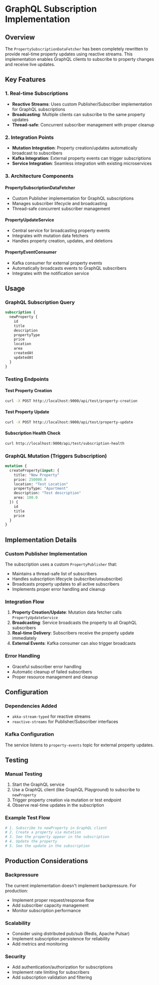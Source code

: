 # GraphQL Subscription Implementation

## Overview

The `PropertySubscriptionDataFetcher` has been completely rewritten to provide real-time property updates using reactive streams. This implementation enables GraphQL clients to subscribe to property changes and receive live updates.

## Key Features

### 1. Real-time Subscriptions
- **Reactive Streams**: Uses custom Publisher/Subscriber implementation for GraphQL subscriptions
- **Broadcasting**: Multiple clients can subscribe to the same property updates
- **Thread-safe**: Concurrent subscriber management with proper cleanup

### 2. Integration Points
- **Mutation Integration**: Property creation/updates automatically broadcast to subscribers
- **Kafka Integration**: External property events can trigger subscriptions
- **Service Integration**: Seamless integration with existing microservices

### 3. Architecture Components

#### PropertySubscriptionDataFetcher
- Custom Publisher implementation for GraphQL subscriptions
- Manages subscriber lifecycle and broadcasting
- Thread-safe concurrent subscriber management

#### PropertyUpdateService
- Central service for broadcasting property events
- Integrates with mutation data fetchers
- Handles property creation, updates, and deletions

#### PropertyEventConsumer
- Kafka consumer for external property events
- Automatically broadcasts events to GraphQL subscribers
- Integrates with the notification service

## Usage

### GraphQL Subscription Query

```graphql
subscription {
  newProperty {
    id
    title
    description
    propertyType
    price
    location
    area
    createdAt
    updatedAt
  }
}
```

### Testing Endpoints

#### Test Property Creation
```bash
curl -X POST http://localhost:9000/api/test/property-creation
```

#### Test Property Update
```bash
curl -X POST http://localhost:9000/api/test/property-update
```

#### Subscription Health Check
```bash
curl http://localhost:9000/api/test/subscription-health
```

### GraphQL Mutation (Triggers Subscription)

```graphql
mutation {
  createProperty(input: {
    title: "New Property"
    price: 250000.0
    location: "Test Location"
    propertyType: "Apartment"
    description: "Test description"
    area: 100.0
  }) {
    id
    title
    price
  }
}
```

## Implementation Details

### Custom Publisher Implementation

The subscription uses a custom `PropertyPublisher` that:
- Maintains a thread-safe list of subscribers
- Handles subscription lifecycle (subscribe/unsubscribe)
- Broadcasts property updates to all active subscribers
- Implements proper error handling and cleanup

### Integration Flow

1. **Property Creation/Update**: Mutation data fetcher calls `PropertyUpdateService`
2. **Broadcasting**: Service broadcasts the property to all GraphQL subscribers
3. **Real-time Delivery**: Subscribers receive the property update immediately
4. **External Events**: Kafka consumer can also trigger broadcasts

### Error Handling

- Graceful subscriber error handling
- Automatic cleanup of failed subscribers
- Proper resource management and cleanup

## Configuration

### Dependencies Added
- `akka-stream-typed` for reactive streams
- `reactive-streams` for Publisher/Subscriber interfaces

### Kafka Configuration
The service listens to `property-events` topic for external property updates.

## Testing

### Manual Testing
1. Start the GraphQL service
2. Use a GraphQL client (like GraphQL Playground) to subscribe to `newProperty`
3. Trigger property creation via mutation or test endpoint
4. Observe real-time updates in the subscription

### Example Test Flow
```bash
# 1. Subscribe to newProperty in GraphQL client
# 2. Create a property via mutation
# 3. See the property appear in the subscription
# 4. Update the property
# 5. See the update in the subscription
```

## Production Considerations

### Backpressure
The current implementation doesn't implement backpressure. For production:
- Implement proper request/response flow
- Add subscriber capacity management
- Monitor subscription performance

### Scalability
- Consider using distributed pub/sub (Redis, Apache Pulsar)
- Implement subscription persistence for reliability
- Add metrics and monitoring

### Security
- Add authentication/authorization for subscriptions
- Implement rate limiting for subscribers
- Add subscription validation and filtering
